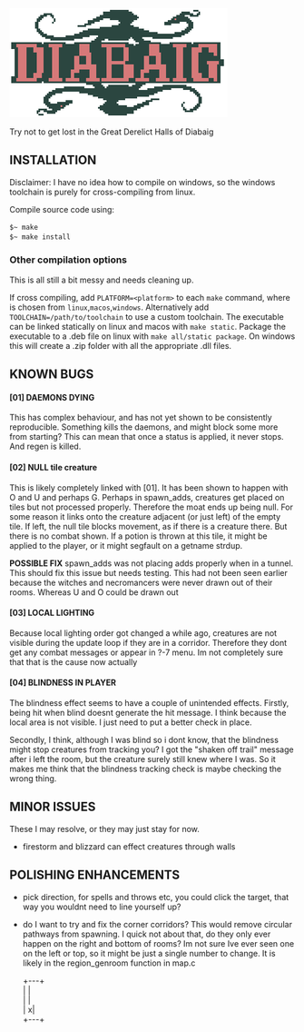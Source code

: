 ![logo](docs/images/logo.png)

Try not to get lost in the Great Derelict Halls of Diabaig

## INSTALLATION

Disclaimer: I have no idea how to compile on windows, so the windows toolchain is purely for cross-compiling from linux.

Compile source code using:

```bash
$~ make
$~ make install
```

### Other compilation options

This is all still a bit messy and needs cleaning up.

If cross compiling, add `PLATFORM=<platform>` to each `make` command, where <platform> is chosen from `linux`,`macos`,`windows`. Alternatively add `TOOLCHAIN=/path/to/toolchain` to use a custom toolchain.
The executable can be linked statically on linux and macos with `make static`.
Package the executable to a .deb file on linux with `make all/static package`. On windows this will create a .zip folder with all the appropriate .dll files.

## KNOWN BUGS

#### [01] DAEMONS DYING

This has complex behaviour, and has not yet shown to be consistently reproducible.
Something kills the daemons, and might block some more from starting?
This can mean that once a status is applied, it never stops. And regen is killed.

#### [02] NULL tile creature

This is likely completely linked with [01]. It has been shown to happen with O and U and perhaps G. 
Perhaps in spawn_adds, creatures get placed on tiles but not processed properly. Therefore the moat ends up being null. For some reason it links onto the creature adjacent (or just left) of the empty tile.
If left, the null tile blocks movement, as if there is a creature there. But there is no combat shown.  If a potion is thrown at this tile, it might be applied to the player, or it might segfault on a getname strdup.

**POSSIBLE FIX** spawn_adds was not placing adds properly when in a tunnel. This should fix this issue but needs testing.
This had not been seen earlier because the witches and necromancers were never drawn out of their rooms. Whereas U and O could be drawn out

#### [03] LOCAL LIGHTING

Because local lighting order got changed a while ago, creatures are not visible during the update loop if they are in a corridor. Therefore they dont get any combat messages or appear in ?-7 menu. 
Im not completely sure that that is the cause now actually

#### [04] BLINDNESS IN PLAYER

The blindness effect seems to have a couple of unintended effects. Firstly, being hit when blind doesnt generate the hit message. I think because the local area is not visible. I just need to put a better check in place. 

Secondly, I think, although I was blind so i dont know, that the blindness might stop creatures from tracking you? I got the "shaken off trail" message after i left the room, but the creature surely still knew where I was. So it makes me think that the blindness tracking check is maybe checking the wrong thing.

## MINOR ISSUES

These I may resolve, or they may just stay for now.

- firestorm and blizzard can effect creatures through walls

## POLISHING ENHANCEMENTS

- pick direction, for spells and throws etc, you could click the target, that way you wouldnt need to line yourself up?
- do I want to try and fix the corner corridors? This would remove circular pathways from spawning. I quick not about that, do they only ever happen on the right and bottom of rooms? Im not sure Ive ever seen one on the left or top, so it might be just a single number to change. It is likely in the region_genroom function in map.c




            
  +---+     
  |   |     
  |   |     
  |  x|     
  +---+     
            
            
            

